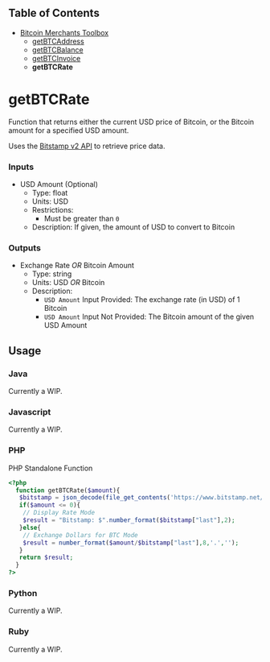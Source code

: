 ## Table of Contents
- [Bitcoin Merchants Toolbox][Toolbox]
  - [getBTCAddress][getBTCAddress]
  - [getBTCBalance][getBTCBalance]
  - [getBTCInvoice][getBTCInvoice]
  - **getBTCRate**

# getBTCRate
Function that returns either the current USD price of Bitcoin, or the Bitcoin amount for a specified USD amount.

Uses the [Bitstamp v2 API][bitstamp-api] to retrieve price data.

### Inputs
- USD Amount (Optional)
  - Type: float
  - Units: USD
  - Restrictions:
    - Must be greater than `0`
  - Description: If given, the amount of USD to convert to Bitcoin

### Outputs
- Exchange Rate *OR* Bitcoin Amount
  - Type: string
  - Units: USD *OR* Bitcoin
  - Description:
    - `USD Amount` Input Provided: The exchange rate (in USD) of 1 Bitcoin
    - `USD Amount` Input Not Provided: The Bitcoin amount of the given USD Amount

## Usage

### Java
Currently a WIP.

### Javascript
Currently a WIP.

### PHP
PHP Standalone Function
```php
<?php
  function getBTCRate($amount){
   $bitstamp = json_decode(file_get_contents('https://www.bitstamp.net/api/v2/ticker/btcusd/'),true);
   if($amount <= 0){
    // Display Rate Mode
    $result = "Bitstamp: $".number_format($bitstamp["last"],2);
   }else{
    // Exchange Dollars for BTC Mode
    $result = number_format($amount/$bitstamp["last"],8,'.','');
   }
   return $result;
  }
?>
```

### Python
Currently a WIP.

### Ruby
Currently a WIP.


[bitstamp-api]: https://www.bitstamp.net/api/
[Toolbox]: ../
[getBTCAddress]: ../getBTCAddress/
[getBTCBalance]: ../getBTCBalance/
[getBTCInvoice]: ../getBTCInvoice/
